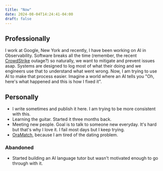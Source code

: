 ```yaml
---
title: "Now"
date: 2024-08-04T14:24:41-04:00
draft: false
---
```


## Professionally

I work at Google, New York and recently, I have been working on AI in Observability. Software breaks all the time (remember, the recent [CrowdStrike](https://en.wikipedia.org/wiki/2024_CrowdStrike_incident) outage?) so naturally, we want to mitigate and prevent issues asap. Systems are designed to log most of what their doing and we engineers use that to understand what went wrong. Now, I am trying to use AI to make that process easier. Imagine a world where an AI tells you "Oh, here's what happened and this is how I fixed it". 

## Personally

* I write sometimes and publish it here. I am trying to be more consistent with this.
* Learning the guitar. Started it three months back.
* Meeting new people. Goal is to talk to someone new everyday. It's hard but that's why I love it. I fail most days but I keep trying.
* [OraMatch](https://oramatch.xyz), because I am tired of the dating problem.

### Abandoned
* Started building an AI language tutor but wasn't motivated enough to go through with it.